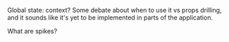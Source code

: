 Global state: context? Some debate about when to use it vs props drilling, and it sounds like it's yet to be implemented in parts of the application. 

What are spikes?